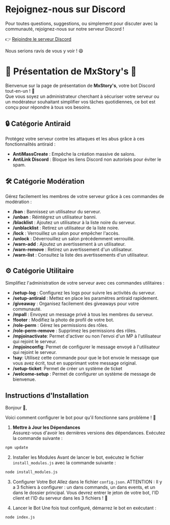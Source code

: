 # Rejoignez-nous sur Discord
Pour toutes questions, suggestions, ou simplement pour discuter avec la communauté, rejoignez-nous sur notre serveur Discord !

👉 [Rejoindre le serveur Discord](https://discord.gg/zykD35HXmH)

Nous serions ravis de vous y voir ! 😄

# 🌟 Présentation de **MxStory's** 🌟

Bienvenue sur la page de présentation de **MxStory's**, votre bot Discord tout-en-un ! 🎉  
Que vous soyez un administrateur cherchant à sécuriser votre serveur ou un modérateur souhaitant simplifier vos tâches quotidiennes, ce bot est conçu pour répondre à tous vos besoins.

## 🔒 Catégorie Antiraid

Protégez votre serveur contre les attaques et les abus grâce à ces fonctionnalités antiraid :

- **AntiMassCreate** : Empêche la création massive de salons.
- **AntiLink Discord** : Bloque les liens Discord non autorisés pour éviter le spam.

## 🛠️ Catégorie Modération

Gérez facilement les membres de votre serveur grâce à ces commandes de modération :

- **/ban** : Bannissez un utilisateur du serveur.
- **/unban** : Réintégrez un utilisateur banni.
- **/blacklist** : Ajoutez un utilisateur à la liste noire du serveur.
- **/unblacklist** : Retirez un utilisateur de la liste noire.
- **/lock** : Verrouillez un salon pour empêcher l'accès.
- **/unlock** : Déverrouillez un salon précédemment verrouillé.
- **/warn-add** : Ajoutez un avertissement à un utilisateur.
- **/warn-remove** : Retirez un avertissement d'un utilisateur.
- **/warn-list** : Consultez la liste des avertissements d'un utilisateur.

## ⚙️ Catégorie Utilitaire

Simplifiez l'administration de votre serveur avec ces commandes utilitaires :

- **/setup-log** : Configurez les logs pour suivre les activités du serveur.
- **/setup-antiraid** : Mettez en place les paramètres antiraid rapidement.
- **/giveaway** : Organisez facilement des giveaways pour votre communauté.
- **/mpall** : Envoyez un message privé à tous les membres du serveur.
- **!footer** : Modifiez la photo de profil de votre bot.
- **/role-perm** : Gérez les permissions des rôles.
- **/role-perm-remove** : Supprimez les permissions des rôles.
- **/mpjoinactivate**: Permet d\'activer ou non l\'envoi d\'un MP à l\'utilisateur qui rejoint le serveur.
- **/mpjoinconfig**: Permet de configurer le message envoyé à l\'utilisateur qui rejoint le serveur.
- **!say**: Utilisez cette commande pour que le bot envoie le message que vous avez écrit, tout en supprimant votre message original.
- **/setup-ticket**: Permet de créer un système de ticket
- **/welcome-setup** : Permet de configurer un système de message de bienvenue.
## Instructions d'Installation

Bonjour 👋,

Voici comment configurer le bot pour qu'il fonctionne sans problème ! 🚀

1. **Mettre à Jour les Dépendances**  
   Assurez-vous d'avoir les dernières versions des dépendances. Exécutez la commande suivante :
   
```bash
npm update
```
2. Installer les Modules
Avant de lancer le bot, exécutez le fichier `install_modules.js` avec la commande suivante :

```bash
node install_modules.js
```
3. Configurer Votre Bot
Allez dans le fichier `config.json`. ATTENTION : Il y a 3 fichiers à configurer : un dans commands, un dans events, et un dans le dossier principal. Vous devrez entrer le jeton de votre bot, l'ID client et l'ID du serveur dans les 3 fichiers ! 🔐

4. Lancer le Bot
Une fois tout configuré, démarrez le bot en exécutant :

```bash
node index.js
```
